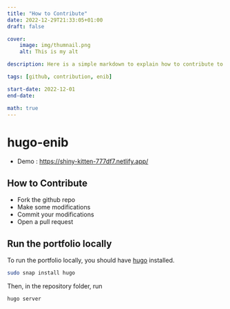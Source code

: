 ```yaml
---
title: "How to Contribute"
date: 2022-12-29T21:33:05+01:00
draft: false

cover:
    image: img/thumnail.png
    alt: This is my alt

description: Here is a simple markdown to explain how to contribute to the portfolio development.

tags: [github, contribution, enib]

start-date: 2022-12-01
end-date:   

math: true
---
```


# hugo-enib

* Demo : https://shiny-kitten-777df7.netlify.app/

## How to Contribute

* Fork the github repo
* Make some modifications
* Commit your modifications
* Open a pull request

## Run the portfolio locally
To run the portfolio locally, you should have [hugo](https://gohugo.io) installed.
```bash
sudo snap install hugo
```
Then, in the repository folder, run
```bash
hugo server
```